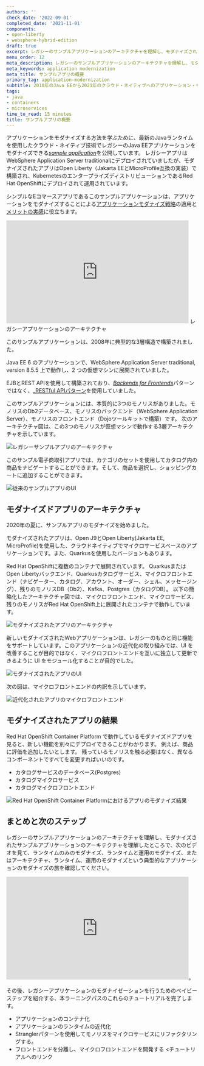 ```yaml
---
authors: ''
check_date: '2022-09-01'
completed_date: '2021-11-01'
components:
- open-liberty
- websphere-hybrid-edition
draft: true
excerpt: レガシーのサンプルアプリケーションのアーキテクチャを理解し、モダナイズされたサンプルアプリケーションのアーキテクチャを理解する。
menu_order: 12
meta_description: レガシーのサンプルアプリケーションのアーキテクチャを理解し、モダナイズされたサンプルアプリケーションのアーキテクチャを理解する。
meta_keywords: application modernization
meta_title: サンプルアプリの概要
primary_tag: application-modernization
subtitle: 2010年のJava EEから2021年のクラウド・ネイティブへのアプリケーション・モダナイゼーション
tags:
- java
- containers
- microservices
time_to_read: 15 minutes
title: サンプルアプリの概要
---
```


アプリケーションをモダナイズする方法を学ぶために、最新のJavaランタイムを使用したクラウド・ネイティブ技術でレガシーのJava EEアプリケーションをモダナイズできる<a href="https://github.com/IBM/application-modernization-javaee-quarkus/" target="_blank" rel="noopener noreferrer">_sample application_</a>を公開しています。  レガシーアプリはWebSphere Application Server traditionalにデプロイされていましたが、モダナイズされたアプリはOpen Liberty（Jakarta EEとMicroProfile互換の実装）で構築され、KubernetesのエンタープライズディストリビューションであるRed Hat OpenShiftにデプロイされて運用されています。

シンプルなEコマースアプリであるこのサンプルアプリケーションは、アプリケーションをモダナイズすることによる[アプリケーションモダナイズ戦略](/learningpaths/get-started-application-modernization/intro-app-mod/strategies/)の適用と[メリットの実感](/learningpaths/get-started-application-modernization/intro-app-mod/benefits/)に役立ちます。

<iframe width="480" height="270" src="https://www.ustream.tv/embed/recorded/130909606" scrolling="no" allowfullscreen webkitallowfullscreen frameborder="0" style="border:0 none transparent;"></iframe> </iframe

## レガシーアプリケーションのアーキテクチャ

このサンプルアプリケーションは、2008年に典型的な3層構造で構築されました。

Java EE 6 のアプリケーションで、WebSphere Application Server traditional, version 8.5.5 上で動作し、2 つの仮想マシンに展開されていました。

EJBとREST APIを使用して構築されており、<a href="https://kgb1001001.github.io/cloudadoptionpatterns/Microservices/Backend-For-Frontend/" target="_blank" rel="noopener noreferrer nofollow">_Backends for Frontends_</a>パターンではなく、<a href="https://en.wikipedia.org/wiki/Representational_state_transfer" target="_blank" rel="noopener noreferrer nofollow">_RESTful APIパターン</a>を使用していました。  

このサンプルアプリケーションには、本質的に3つのモノリスがありました。モノリスのDb2データベース、モノリスのバックエンド（WebSphere Application Server）、モノリスのフロントエンド（Dojoツールキットで構築）です。  次のアーキテクチャ図は、この3つのモノリスが仮想マシンで動作する3層アーキテクチャを示しています。

![レガシーサンプルアプリのアーキテクチャ](images/legacy-app-arch.png)

このサンプル電子商取引アプリでは、カテゴリのセットを使用してカタログ内の商品をナビゲートすることができます。そして、商品を選択し、ショッピングカートに追加することができます。

![従来のサンプルアプリのUI](images/legacy-app-ui.png)

## モダナイズドアプリのアーキテクチャ

2020年の夏に、サンプルアプリのモダナイズを始めました。  

モダナイズされたアプリは、Open J9とOpen Liberty(Jakarta EE, MicroProfile)を使用した、クラウドネイティブでマイクロサービスベースのアプリケーションです。また、Quarkusを使用したバージョンもあります。

Red Hat OpenShiftに複数のコンテナで展開されています。  QuarkusまたはOpen Libertyバックエンド、Quarkusカタログサービス、マイクロフロントエンド（ナビゲーター、カタログ、アカウント、オーダー、シェル、メッセージング）、残りのモノリスDB（Db2）、Kafka、Postgres（カタログDB）。  以下の簡略化したアーキテクチャ図では、マイクロフロントエンド、マイクロサービス、残りのモノリスがRed Hat OpenShift上に展開されたコンテナで動作しています。

![モダナイズされたアプリのアーキテクチャ](images/mod-app-arch.png)

新しいモダナイズされたWebアプリケーションは、レガシーのものと同じ機能をサポートしています。このアプリケーションの近代化の取り組みでは、UI を改善することが目的ではなく、マイクロフロントエンドを互いに独立して更新できるように UI をモジュール化することが目的でした。

![モダナイズされたアプリのUI](images/mod-app-ui.png)

次の図は、マイクロフロントエンドの内訳を示しています。

![近代化されたアプリのマイクロフロントエンド](images/mod-app-ui.png)

## モダナイズされたアプリの結果

Red Hat OpenShift Container Platform で動作しているモダナイズドアプリを見ると、新しい機能を別々にデプロイできることがわかります。  例えば、商品に評価を追加したいとします。  残っているモノリスを触る必要はなく、異なるコンポーネントですべてを変更すればいいのです。

- カタログサービスのデータベース(Postgres)
- カタログマイクロサービス
- カタログマイクロフロントエンド

![Red Hat OpenShift Container Platformにおけるアプリのモダナイズ結果](images/app-mod-results.png)


## まとめと次のステップ

レガシーのサンプルアプリケーションのアーキテクチャを理解し、モダナイズされたサンプルアプリケーションのアーキテクチャを理解したところで、次のビデオを見て、ランタイムのみのモダナイズ、ランタイムと運用のモダナイズ、またはアーキテクチャ、ランタイム、運用のモダナイズという典型的なアプリケーションのモダナイズの旅を確認してください。

<iframe width="480" height="270" src="https://www.ustream.tv/embed/recorded/130909635" scrolling="no" allowfullscreen webkitallowfullscreen frameborder="0" style="border:0 none transparent;"></iframe>。

その後、レガシーアプリケーションのモダナイゼーションを行うためのベイビーステップを紹介する、本ラーニングパスのこれらのチュートリアルを完了します。

* アプリケーションのコンテナ化
* アプリケーションのランタイムの近代化
* Stranglerパターンを使用してモノリスをマイクロサービスにリファクタリングする。
* フロントエンドを分離し、マイクロフロントエンドを開発する <チュートリアルへのリンク

<!--これらのチュートリアルを追加する際には、これを元に戻してください。
    * 疎結合のイベント駆動型マイクロサービスを構築する <link to tutorial>
    * リアクティブ・マイクロサービス・アプリケーションを構築する <link to tutorial> -->